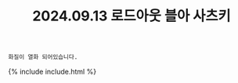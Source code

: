 ﻿---
title: 2024.09.13 로드아웃 블아 사츠키
categories: [2024, 스튜디오, 코스프레]
comments: false
model: [
    "loadoutstudio240913_song_cos05",
]
thumbnail: 
---

`화질이 열화 되어있습니다.`

{% include include.html %}
